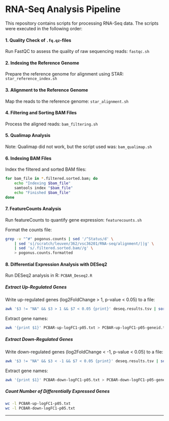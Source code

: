 # RNA-Seq Analysis Pipeline

This repository contains scripts for processing RNA-Seq data. The scripts were executed in the following order:

#### 1. Quality Check of `.fq.qz`-files
Run FastQC to assess the quality of raw sequencing reads: `fastqc.sh`

#### 2. Indexing the Reference Genome
Prepare the reference genome for alignment using STAR: `star_reference_index.sh`

#### 3. Alignment to the Reference Genome
Map the reads to the reference genome: `star_alignment.sh`

#### 4. Filtering and Sorting BAM Files
Process the aligned reads: `bam_filtering.sh`

#### 5. Qualimap Analysis
Note: Qualimap did not work, but the script used was: `bam_qualimap.sh`

#### 6. Indexing BAM Files
Index the filtered and sorted BAM files:
```sh
for bam_file in *.filtered.sorted.bam; do
    echo "Indexing $bam_file"
    samtools index "$bam_file"
    echo "Finished $bam_file"
done
```

#### 7. FeatureCounts Analysis
Run featureCounts to quantify gene expression: `featurecounts.sh`

Format the counts file:
```sh
grep -v "^#" pogonus.counts | sed '/^Status/d' \
    | sed 's|/scratch/leuven/362/vsc36201/RNA-seq/alignment/||g' \
    | sed 's/.filtered.sorted.bam//g' \
    > pogonus.counts.formatted
```

#### 8. Differential Expression Analysis with DESeq2
Run DESeq2 analysis in R: `PCBAR_Deseq2.R`

##### Extract Up-Regulated Genes
Write up-regulated genes (log2FoldChange > 1, p-value < 0.05) to a file:
```sh
awk '$3 != "NA" && $3 > 1 && $7 < 0.05 {print}' deseq.results.tsv | sort -k3,3nr > PCBAR-up-logFC1-p05.txt
```
Extract gene names:
```sh
awk '{print $1}' PCBAR-up-logFC1-p05.txt > PCBAR-up-logFC1-p05-geneid.txt
```

##### Extract Down-Regulated Genes
Write down-regulated genes (log2FoldChange < -1, p-value < 0.05) to a file:
```sh
awk '$3 != "NA" && $3 < -1 && $7 < 0.05 {print}' deseq.results.tsv | sort -k3,3n > PCBAR-down-logFC1-p05.txt
```
Extract gene names:
```sh
awk '{print $1}' PCBAR-down-logFC1-p05.txt > PCBAR-down-logFC1-p05-geneid.txt
```

##### Count Number of Differentially Expressed Genes
```sh
wc -l PCBAR-up-logFC1-p05.txt
wc -l PCBAR-down-logFC1-p05.txt
```

---

